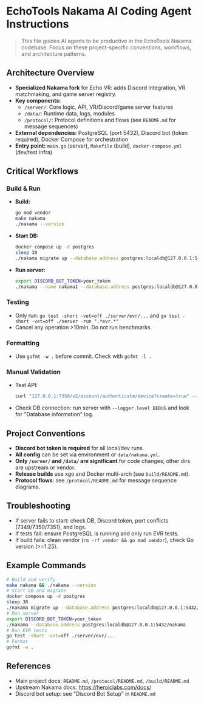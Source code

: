 # EchoTools Nakama AI Coding Agent Instructions

>This file guides AI agents to be productive in the EchoTools Nakama codebase. Focus on these project-specific conventions, workflows, and architecture patterns.

## Architecture Overview
- **Specialized Nakama fork** for Echo VR: adds Discord integration, VR matchmaking, and game server registry.
- **Key components:**
  - `/server/`: Core logic, API, VR/Discord/game server features
  - `/data/`: Runtime data, logs, modules
  - `/protocol/`: Protocol definitions and flows (see `README.md` for message sequences)
- **External dependencies:** PostgreSQL (port 5432), Discord bot (token required), Docker Compose for orchestration
- **Entry point:** `main.go` (server), `Makefile` (build), `docker-compose.yml` (dev/test infra)

## Critical Workflows
### Build & Run
- **Build:**
  ```bash
  go mod vendor
  make nakama
  ./nakama --version
  ```
- **Start DB:**
  ```bash
  docker compose up -d postgres
  sleep 30
  ./nakama migrate up --database.address postgres:localdb@127.0.0.1:5432/nakama
  ```
- **Run server:**
  ```bash
  export DISCORD_BOT_TOKEN=your_token
  ./nakama --name nakama1 --database.address postgres:localdb@127.0.0.1:5432/nakama --logger.level INFO
  ```

### Testing
- Only run: `go test -short -vet=off ./server/evr/...` and `go test -short -vet=off ./server -run ".*evr.*"`
- Cancel any operation >10min. Do not run benchmarks.

### Formatting
- Use `gofmt -w .` before commit. Check with `gofmt -l .`

### Manual Validation
- Test API: 
  ```bash
  curl "127.0.0.1:7350/v2/account/authenticate/device?create=true" --user "defaultkey:" --data '{"id": "test-device-123"}'
  ```
- Check DB connection: run server with `--logger.level DEBUG` and look for "Database information" log.

## Project Conventions
- **Discord bot token is required** for all local/dev runs.
- **All config** can be set via environment or `data/nakama.yml`.
- **Only `/server/` and `/data/` are significant** for code changes; other dirs are upstream or vendor.
- **Release builds** use xgo and Docker multi-arch (see `build/README.md`).
- **Protocol flows**: see `/protocol/README.md` for message sequence diagrams.

## Troubleshooting
- If server fails to start: check DB, Discord token, port conflicts (7349/7350/7351), and logs.
- If tests fail: ensure PostgreSQL is running and only run EVR tests.
- If build fails: clean vendor (`rm -rf vendor && go mod vendor`), check Go version (>=1.25).

## Example Commands
```bash
# Build and verify
make nakama && ./nakama --version
# Start DB and migrate
docker compose up -d postgres
sleep 30
./nakama migrate up --database.address postgres:localdb@127.0.0.1:5432/nakama
# Run server
export DISCORD_BOT_TOKEN=your_token
./nakama --database.address postgres:localdb@127.0.0.1:5432/nakama
# Run EVR tests
go test -short -vet=off ./server/evr/...
# Format
gofmt -w .
```

## References
- Main project docs: `README.md`, `/protocol/README.md`, `/build/README.md`
- Upstream Nakama docs: https://heroiclabs.com/docs/
- Discord bot setup: see "Discord Bot Setup" in `README.md`